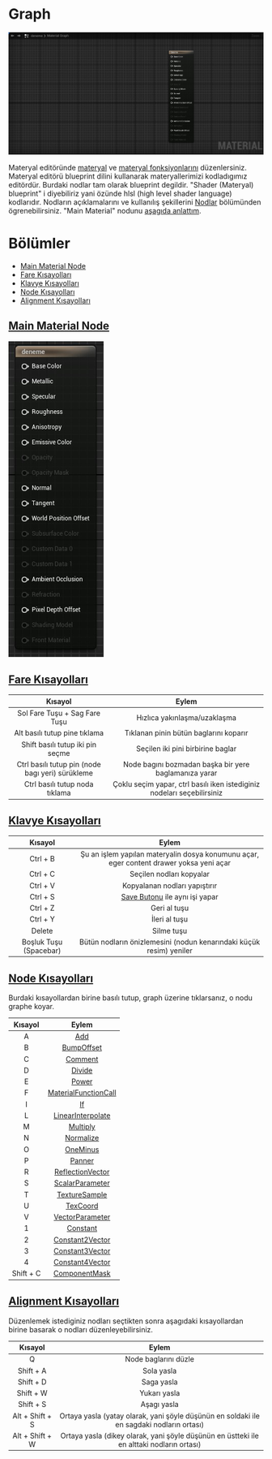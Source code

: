 # Graph
<img src="../../../Dosyalar/Materyal_Editor_Graph.jpg">

Materyal editöründe [materyal](../../../Assetler/Materyal) ve [materyal fonksiyonlarını](../../../Assetler/Materyal%20Fonksiyonu) düzenlersiniz. Materyal editörü blueprint dilini kullanarak materyallerimizi kodladıgımız editördür. Burdaki nodlar tam olarak blueprint degildir. "Shader (Materyal) blueprint" i diyebiliriz yani özünde hlsl (high level shader language) kodlarıdır. Nodların açıklamalarını ve kullanılış şekillerini [Nodlar](../Nodlar) bölümünden ögrenebilirsiniz. "Main Material" nodunu [aşagıda anlattım](#main-material-node).


# Bölümler

* [Main Material Node](#main-material-node)
* [Fare Kısayolları](#fare-kısayolları)
* [Klavye Kısayolları](#klavye-kısayolları)
* [Node Kısayolları](#node-kısayolları)
* [Alignment Kısayolları](#alignment-kısayolları)


## [Main Material Node](Main%20Material%20Node)
<img src="../../../Dosyalar/Materyal_Editor_Main_Material_Node.jpg">


## [Fare Kısayolları]()
Kısayol | Eylem
:---: | :---:
Sol Fare Tuşu + Sag Fare Tuşu | Hızlıca yakınlaşma/uzaklaşma
Alt basılı tutup pine tıklama | Tıklanan pinin bütün baglarını koparır
Shift basılı tutup iki pin seçme | Seçilen iki pini birbirine baglar
Ctrl basılı tutup pin (node bagı yeri) sürükleme | Node bagını bozmadan başka bir yere baglamanıza yarar
Ctrl basılı tutup noda tıklama | Çoklu seçim yapar, ctrl basılı iken istediginiz nodeları seçebilirsiniz


## [Klavye Kısayolları]()
Kısayol | Eylem
:---: | :---:
Ctrl + B | Şu an işlem yapılan materyalin dosya konumunu açar, eger content drawer yoksa yeni açar
Ctrl + C | Seçilen nodları kopyalar
Ctrl + V | Kopyalanan nodları yapıştırır
Ctrl + S | [Save Butonu](../Toolbar#save-butonu) ile aynı işi yapar
Ctrl + Z | Geri al tuşu
Ctrl + Y | İleri al tuşu
Delete | Silme tuşu
Boşluk Tuşu (Spacebar) | Bütün nodların önizlemesini (nodun kenarındaki küçük resim) yeniler


## [Node Kısayolları]()
Burdaki kısayollardan birine basılı tutup, graph üzerine tıklarsanız, o nodu graphe koyar.

Kısayol | Eylem
:---: | :---:
A | [Add](../Nodlar#add-%EF%B8%8F%EF%B8%8F%EF%B8%8F%EF%B8%8F%EF%B8%8F%EF%B8%8F)
B | [BumpOffset](../Nodlar#bumpoffset-)
C | [Comment](../Nodlar#newcomment-%EF%B8%8F%EF%B8%8F%EF%B8%8F%EF%B8%8F%EF%B8%8F%EF%B8%8F)
D | [Divide](../Nodlar#divide-%EF%B8%8F%EF%B8%8F%EF%B8%8F%EF%B8%8F%EF%B8%8F%EF%B8%8F)
E | [Power](../Nodlar#power-%EF%B8%8F%EF%B8%8F%EF%B8%8F%EF%B8%8F%EF%B8%8F%EF%B8%8F)
F | [MaterialFunctionCall](../Nodlar#materialfunctioncall-%EF%B8%8F%EF%B8%8F%EF%B8%8F%EF%B8%8F%EF%B8%8F%EF%B8%8F)
I | [If](../Nodlar#if-%EF%B8%8F%EF%B8%8F%EF%B8%8F%EF%B8%8F%EF%B8%8F%EF%B8%8F)
L | [LinearInterpolate](../Nodlar#linearinterpolatelerp-%EF%B8%8F%EF%B8%8F%EF%B8%8F%EF%B8%8F%EF%B8%8F%EF%B8%8F)
M | [Multiply](../Nodlar#multiply-%EF%B8%8F%EF%B8%8F%EF%B8%8F%EF%B8%8F%EF%B8%8F%EF%B8%8F)
N | [Normalize](../Nodlar#normalize)
O | [OneMinus](../Nodlar#oneminus1-x-%EF%B8%8F%EF%B8%8F%EF%B8%8F%EF%B8%8F%EF%B8%8F%EF%B8%8F)
P | [Panner](../Nodlar#panner-%EF%B8%8F)
R | [ReflectionVector](../Nodlar#reflectionvectorws)
S | [ScalarParameter](../Nodlar#scalarparameterparam)
T | [TextureSample](../Nodlar#texturesample)
U | [TexCoord](../Nodlar#texturecoordinatetexcoord-%EF%B8%8F%EF%B8%8F%EF%B8%8F%EF%B8%8F%EF%B8%8F%EF%B8%8F)
V | [VectorParameter](../Nodlar#vectorparameterparam)
1 | [Constant](../Nodlar#constant-%EF%B8%8F%EF%B8%8F%EF%B8%8F%EF%B8%8F%EF%B8%8F%EF%B8%8F)
2 | [Constant2Vector](../Nodlar#constant2vector-%EF%B8%8F%EF%B8%8F%EF%B8%8F%EF%B8%8F%EF%B8%8F%EF%B8%8F)
3 | [Constant3Vector](../Nodlar#constant3vector-%EF%B8%8F%EF%B8%8F%EF%B8%8F%EF%B8%8F%EF%B8%8F%EF%B8%8F)
4 | [Constant4Vector](../Nodlar#constant4vector-%EF%B8%8F%EF%B8%8F%EF%B8%8F%EF%B8%8F%EF%B8%8F%EF%B8%8F)
Shift + C | [ComponentMask](../Nodlar#componentmaskmask-%EF%B8%8F%EF%B8%8F%EF%B8%8F%EF%B8%8F%EF%B8%8F%EF%B8%8F)


## [Alignment Kısayolları]()
Düzenlemek istediginiz nodları seçtikten sonra aşagıdaki kısayollardan birine basarak o nodları düzenleyebilirsiniz.

Kısayol | Eylem
:---: | :---:
Q | Node baglarını düzle
Shift + A | Sola yasla
Shift + D | Saga yasla
Shift + W | Yukarı yasla
Shift + S | Aşagı yasla
Alt + Shift + S | Ortaya yasla (yatay olarak, yani şöyle düşünün en soldaki ile en sagdaki nodların ortası)
Alt + Shift + W | Ortaya yasla (dikey olarak, yani şöyle düşünün en üstteki ile en alttaki nodların ortası)
